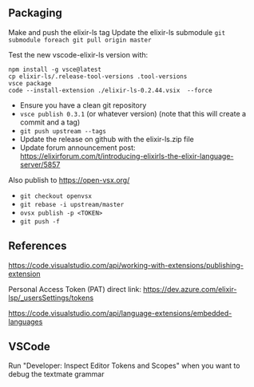 ## Packaging

Make and push the elixir-ls tag
Update the elixir-ls submodule `git submodule foreach git pull origin master`

Test the new vscode-elixir-ls version with:

```
npm install -g vsce@latest
cp elixir-ls/.release-tool-versions .tool-versions
vsce package
code --install-extension ./elixir-ls-0.2.44.vsix  --force
```

- Ensure you have a clean git repository
- `vsce publish 0.3.1` (or whatever version) (note that this will create a commit and a tag)
- `git push upstream --tags`
- Update the release on github with the elixir-ls.zip file
- Update forum announcement post: https://elixirforum.com/t/introducing-elixirls-the-elixir-language-server/5857

Also publish to https://open-vsx.org/

- `git checkout openvsx`
- `git rebase -i upstream/master`
- `ovsx publish -p <TOKEN>`
- `git push -f`

## References

https://code.visualstudio.com/api/working-with-extensions/publishing-extension

Personal Access Token (PAT) direct link: https://dev.azure.com/elixir-lsp/_usersSettings/tokens

https://code.visualstudio.com/api/language-extensions/embedded-languages

## VSCode

Run "Developer: Inspect Editor Tokens and Scopes" when you want to debug the textmate grammar
